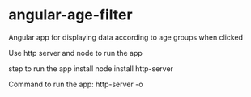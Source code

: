 # angular-age-filter
Angular app for displaying data according to age groups when clicked

Use http server and node to run the app 

step to run the app
install node
install http-server

Command to run the app:
http-server -o
